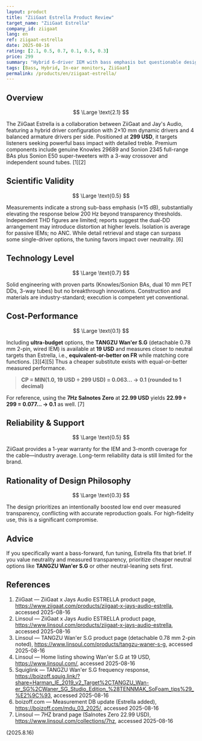 ```yaml
---
layout: product
title: "ZiiGaat Estrella Product Review"
target_name: "ZiiGaat Estrella"
company_id: ziigaat
lang: en
ref: ziigaat-estrella
date: 2025-08-16
rating: [2.1, 0.5, 0.7, 0.1, 0.5, 0.3]
price: 299
summary: "Hybrid 6-driver IEM with bass emphasis but questionable design choices and limited transparency"
tags: [Bass, Hybrid, In-ear monitors, ZiiGaat]
permalink: /products/en/ziigaat-estrella/
---
```

## Overview

$$ \Large \text{2.1} $$

The ZiiGaat Estrella is a collaboration between ZiiGaat and Jay's Audio, featuring a hybrid driver configuration with 2×10 mm dynamic drivers and 4 balanced armature drivers per side. Positioned at **299 USD**, it targets listeners seeking powerful bass impact with detailed treble. Premium components include genuine Knowles 29689 and Sonion 2345 full-range BAs plus Sonion E50 super-tweeters with a 3-way crossover and independent sound tubes. [1][2]

## Scientific Validity

$$ \Large \text{0.5} $$

Measurements indicate a strong sub-bass emphasis (≈15 dB), substantially elevating the response below 200 Hz beyond transparency thresholds. Independent THD figures are limited; reports suggest the dual-DD arrangement may introduce distortion at higher levels. Isolation is average for passive IEMs; no ANC. While detail retrieval and stage can surpass some single-driver options, the tuning favors impact over neutrality. [6]

## Technology Level

$$ \Large \text{0.7} $$

Solid engineering with proven parts (Knowles/Sonion BAs, dual 10 mm PET DDs, 3-way tubes) but no breakthrough innovations. Construction and materials are industry-standard; execution is competent yet conventional.

## Cost-Performance

$$ \Large \text{0.1} $$

Including **ultra-budget** options, the **TANGZU Wan'er S.G** (detachable 0.78 mm 2-pin, wired IEM) is available at **19 USD** and measures closer to neutral targets than Estrella, i.e., **equivalent-or-better on FR** while matching core functions. [3][4][5] Thus a cheaper substitute exists with equal-or-better measured performance.

> **CP = MIN(1.0, 19 USD ÷ 299 USD) = 0.063… → 0.1 (rounded to 1 decimal)**

For reference, using the **7Hz Salnotes Zero** at **22.99 USD** yields **22.99 ÷ 299 = 0.077… → 0.1** as well. [7]

## Reliability & Support

$$ \Large \text{0.5} $$

ZiiGaat provides a 1-year warranty for the IEM and 3-month coverage for the cable—industry average. Long-term reliability data is still limited for the brand.

## Rationality of Design Philosophy

$$ \Large \text{0.3} $$

The design prioritizes an intentionally boosted low end over measured transparency, conflicting with accurate reproduction goals. For high-fidelity use, this is a significant compromise.

## Advice

If you specifically want a bass-forward, fun tuning, Estrella fits that brief. If you value neutrality and measured transparency, prioritize cheaper neutral options like **TANGZU Wan'er S.G** or other neutral-leaning sets first.

## References

1. ZiiGaat — ZiiGaat x Jays Audio ESTRELLA product page, https://www.ziigaat.com/products/ziigaat-x-jays-audio-estrella, accessed 2025-08-16  
2. Linsoul — ZiiGaat x Jays Audio ESTRELLA product page, https://www.linsoul.com/products/ziigaat-x-jays-audio-estrella, accessed 2025-08-16  
3. Linsoul — TANGZU Wan'er S.G product page (detachable 0.78 mm 2-pin noted), https://www.linsoul.com/products/tangzu-waner-s-g, accessed 2025-08-16  
4. Linsoul — Home listing showing Wan'er S.G at 19 USD, https://www.linsoul.com/, accessed 2025-08-16  
5. Squiglink — TANGZU Wan'er S.G frequency response, https://boizoff.squig.link/?share=Harman_IE_2019_v2_Target%2CTANGZU_Wan-er_SG%2CWaner_SG_Studio_Edition_%28TENNMAK_SoFoam_tips%29_%E2%9C%93, accessed 2025-08-16  
6. boizoff.com — Measurement DB update (Estrella added), https://boizoff.com/mdu_03_2025/, accessed 2025-08-16  
7. Linsoul — 7HZ brand page (Salnotes Zero 22.99 USD), https://www.linsoul.com/collections/7hz, accessed 2025-08-16  

(2025.8.16)

